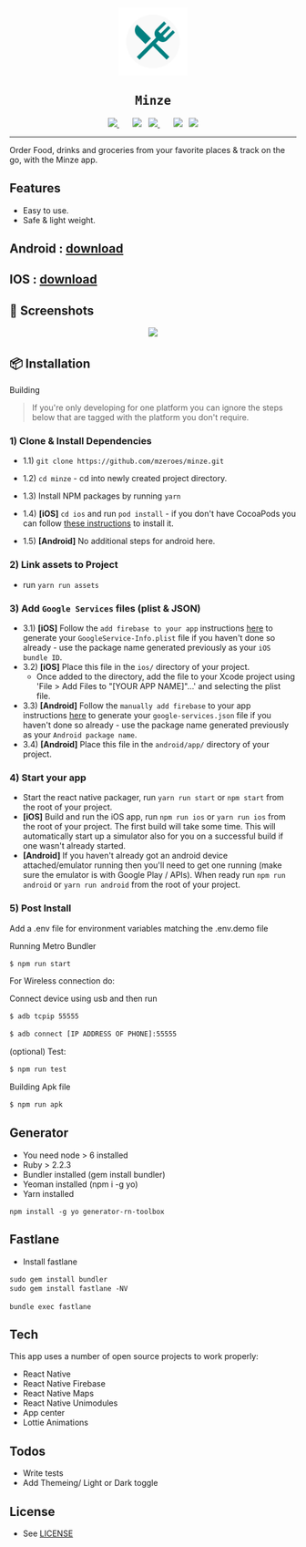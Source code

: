   <p align="center">
  <a href="https://github.com/mzeroes/minze">
    <img width="120px" src="app/assets/images/logo/logo.svg" />
  </a>
  </p>
  <h2 align="center" style="font-family: monospace">Minze</h2>
  <p>
  <div align="center" >
  <a href="https://github.com/shubhamxy/minze/actions">
  <img
      src="https://github.com/shubhamxy/minze/workflows/Main%20CI%20Workflow/badge.svg" />
  </a>
  &nbsp;&nbsp;&nbsp;&nbsp;&nbsp;
  <img src="https://upload.wikimedia.org/wikipedia/commons/3/34/Android_Studio_icon.svg" height="22">&nbsp;&nbsp;
  <a href="https://install.appcenter.ms/users/mzeroes/apps/minze-2/distribution_groups/public%20preview">
  <img
      src="https://build.appcenter.ms/v0.1/apps/75f79544-14d2-4cd5-9750-2b228d36230d/branches/master/badge" />
  </a>&nbsp;&nbsp;&nbsp;&nbsp;&nbsp;
  <img src="https://upload.wikimedia.org/wikipedia/commons/f/fa/Apple_logo_black.svg" height="22">&nbsp;&nbsp;
    <a href="https://install.appcenter.ms/users/mzeroes/apps/minze-1/distribution_groups/public%20preview">
  <img
    src="https://build.appcenter.ms/v0.1/apps/3e39cb42-80f1-4d25-a1df-11e84edf4773/branches/master/badge" />
  </a>
</p>
</div>

---

Order Food, drinks and groceries from your favorite places & track on the go, with the Minze app.

## Features

- Easy to use.
- Safe & light weight.

## Android : [download](https://install.appcenter.ms/users/mzeroes/apps/minze-2/distribution_groups/public%20preview)

## IOS : [download](https://install.appcenter.ms/users/mzeroes/apps/minze-1/distribution_groups/public%20preview)

## 🤖 Screenshots

<div align="center">
    <img src="https://media.giphy.com/media/LO88oPDHo4UfBKHUZK/giphy.gif" height="300px" />

</div>

## 📦 Installation

Building

> If you're only developing for one platform you can ignore the steps below that are tagged with the platform you don't require.

### 1) Clone & Install Dependencies

- 1.1) `git clone https://github.com/mzeroes/minze.git`

- 1.2) `cd minze` - cd into newly created project directory.
- 1.3) Install NPM packages by running `yarn`
- 1.4) **[iOS]** `cd ios` and run `pod install` - if you don't have CocoaPods you can follow [these instructions](https://guides.cocoapods.org/using/getting-started.html#getting-started) to install it.
- 1.5) **[Android]** No additional steps for android here.

### 2) Link assets to Project

- run `yarn run assets`

### 3) Add `Google Services` files (plist & JSON)

- 3.1) **[iOS]** Follow the `add firebase to your app` instructions [here](https://firebase.google.com/docs/ios/setup#add_firebase_to_your_app) to generate your `GoogleService-Info.plist` file if you haven't done so already - use the package name generated previously as your `iOS bundle ID`.
- 3.2) **[iOS]** Place this file in the `ios/` directory of your project.
  - Once added to the directory, add the file to your Xcode project using 'File > Add Files to "[YOUR APP NAME]"…' and selecting the plist file.
- 3.3) **[Android]** Follow the `manually add firebase` to your app instructions [here](https://firebase.google.com/docs/android/setup#manually_add_firebase) to generate your `google-services.json` file if you haven't done so already - use the package name generated previously as your `Android package name`.
- 3.4) **[Android]** Place this file in the `android/app/` directory of your project.

### 4) Start your app

- Start the react native packager, run `yarn run start` or `npm start` from the root of your project.
- **[iOS]** Build and run the iOS app, run `npm run ios` or `yarn run ios` from the root of your project. The first build will take some time. This will automatically start up a simulator also for you on a successful build if one wasn't already started.
- **[Android]** If you haven't already got an android device attached/emulator running then you'll need to get one running (make sure the emulator is with Google Play / APIs). When ready run `npm run android` or `yarn run android` from the root of your project.

### 5) Post Install

Add a .env file for environment variables
matching the .env.demo file

Running Metro Bundler

```bash
$ npm run start
```

For Wireless connection do:

Connect device using usb and then run

```bash
$ adb tcpip 55555
```

```bash
$ adb connect [IP ADDRESS OF PHONE]:55555
```

(optional) Test:

```bash
$ npm run test
```

Building Apk file

```bash
$ npm run apk
```

## Generator

- You need node > 6 installed
- Ruby > 2.2.3
- Bundler installed (gem install bundler)
- Yeoman installed (npm i -g yo)
- Yarn installed

```
npm install -g yo generator-rn-toolbox
```

## Fastlane

- Install fastlane

```
sudo gem install bundler
sudo gem install fastlane -NV

bundle exec fastlane
```

## Tech

This app uses a number of open source projects to work properly:

- React Native
- React Native Firebase
- React Native Maps
- React Native Unimodules
- App center
- Lottie Animations

## Todos

- Write tests
- Add Themeing/ Light or Dark toggle

## License

- See [LICENSE](/LICENSE)

